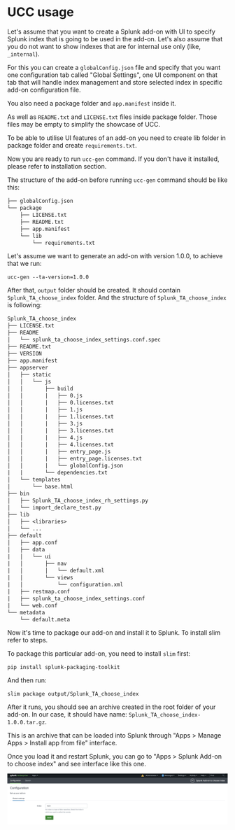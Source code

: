 # UCC usage

Let's assume that you want to create a Splunk add-on with UI to specify
Splunk index that is going to be used in the add-on. Let's also assume
that you do not want to show indexes that are for internal use only
(like, `_internal`).

For this you can create a `globalConfig.json` file and specify that you
want one configuration tab called "Global Settings", one UI component on
that tab that will handle index management and store selected index in
specific add-on configuration file.

You also need a package folder and `app.manifest` inside it.

As well as `README.txt` and `LICENSE.txt` files inside package folder. Those
files may be empty to simplify the showcase of UCC.

To be able to utilise UI features of an add-on you need to create lib
folder in package folder and create `requirements.txt`.

Now you are ready to run `ucc-gen` command. If you don't have it
installed, please refer to installation section.

The structure of the add-on before running `ucc-gen` command should be
like this:

    ├── globalConfig.json
    └── package
        ├── LICENSE.txt
        ├── README.txt
        ├── app.manifest
        └── lib
            └── requirements.txt

Let's assume we want to generate an add-on with version 1.0.0, to
achieve that we run:

```
ucc-gen --ta-version=1.0.0
```

After that, `output` folder should be created. It should contain
`Splunk_TA_choose_index` folder. And the structure of
`Splunk_TA_choose_index` is following:

    Splunk_TA_choose_index
    ├── LICENSE.txt
    ├── README
    │   └── splunk_ta_choose_index_settings.conf.spec
    ├── README.txt
    ├── VERSION
    ├── app.manifest
    ├── appserver
    │   ├── static
    │   │   └── js
    │   │       ├── build
    │   │       |   ├── 0.js
    │   │       |   ├── 0.licenses.txt
    │   │       |   ├── 1.js
    │   │       |   ├── 1.licenses.txt
    │   │       |   ├── 3.js
    │   │       |   ├── 3.licenses.txt
    │   │       |   ├── 4.js
    │   │       |   ├── 4.licenses.txt
    │   │       |   ├── entry_page.js
    │   │       |   ├── entry_page.licenses.txt
    │   │       |   └── globalConfig.json
    |   |       └── dependencies.txt
    │   └── templates
    │       └── base.html
    ├── bin
    │   ├── Splunk_TA_choose_index_rh_settings.py
    │   └── import_declare_test.py
    ├── lib
    │   ├── <libraries>
    │   └── ...
    ├── default
    │   ├── app.conf
    │   ├── data
    |   │   └── ui
    |   │       ├── nav
    |   │       │   └── default.xml
    |   │       └── views
    |   │           └── configuration.xml
    |   ├── restmap.conf
    |   ├── splunk_ta_choose_index_settings.conf
    |   └── web.conf
    └── metadata
        └── default.meta

Now it's time to package our add-on and install it to Splunk. To install
slim refer to steps.

To package this particular add-on, you need to install `slim` first:

```
pip install splunk-packaging-toolkit
```

And then run:

```
slim package output/Splunk_TA_choose_index
```

After it runs, you should see an archive created in the root folder of
your add-on. In our case, it should have name:
`Splunk_TA_choose_index-1.0.0.tar.gz`.

This is an archive that can be loaded into Splunk through "Apps >
Manage Apps > Install app from file" interface.

Once you load it and restart Splunk, you can go to "Apps > Splunk
Add-on to choose index" and see interface like this one.

![image](images/splunk_add_on_choose_index.png)
